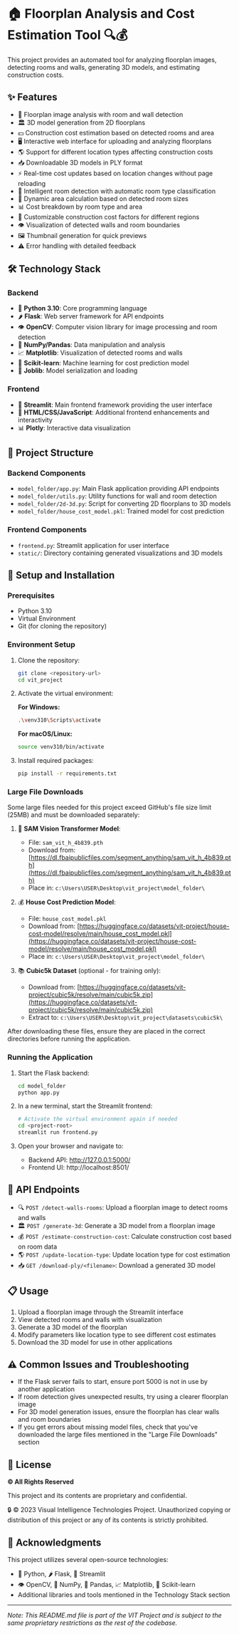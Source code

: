 # 🏠 Floorplan Analysis and Cost Estimation Tool 🔍💰

This project provides an automated tool for analyzing floorplan images, detecting rooms and walls, generating 3D models, and estimating construction costs.

## ✨ Features

- 📐 Floorplan image analysis with room and wall detection
- 🏛️ 3D model generation from 2D floorplans
- 💵 Construction cost estimation based on detected rooms and area
- 🖥️ Interactive web interface for uploading and analyzing floorplans
- 🌎 Support for different location types affecting construction costs
- 📥 Downloadable 3D models in PLY format
- ⚡ Real-time cost updates based on location changes without page reloading
- 🧠 Intelligent room detection with automatic room type classification
- 📏 Dynamic area calculation based on detected room sizes
- 📊 Cost breakdown by room type and area
- 🔧 Customizable construction cost factors for different regions
- 👁️ Visualization of detected walls and room boundaries
- 🖼️ Thumbnail generation for quick previews
- ⚠️ Error handling with detailed feedback

## 🛠️ Technology Stack

### Backend

- 🐍 **Python 3.10**: Core programming language
- 🌶️ **Flask**: Web server framework for API endpoints
- 👁️ **OpenCV**: Computer vision library for image processing and room detection
- 🔢 **NumPy/Pandas**: Data manipulation and analysis
- 📈 **Matplotlib**: Visualization of detected rooms and walls
- 🧪 **Scikit-learn**: Machine learning for cost prediction model
- 💾 **Joblib**: Model serialization and loading

### Frontend

- 🌊 **Streamlit**: Main frontend framework providing the user interface
- 🎨 **HTML/CSS/JavaScript**: Additional frontend enhancements and interactivity
- 📊 **Plotly**: Interactive data visualization

## 📁 Project Structure

### Backend Components

- `model_folder/app.py`: Main Flask application providing API endpoints
- `model_folder/utils.py`: Utility functions for wall and room detection
- `model_folder/2d-3d.py`: Script for converting 2D floorplans to 3D models
- `model_folder/house_cost_model.pkl`: Trained model for cost prediction

### Frontend Components

- `frontend.py`: Streamlit application for user interface
- `static/`: Directory containing generated visualizations and 3D models

## 🚀 Setup and Installation

### Prerequisites

- Python 3.10
- Virtual Environment
- Git (for cloning the repository)

### Environment Setup

1. Clone the repository:
   ```bash
   git clone <repository-url>
   cd vit_project
   ```

2. Activate the virtual environment:
   
   **For Windows:**
   ```bash
   .\venv310\Scripts\activate
   ```
   
   **For macOS/Linux:**
   ```bash
   source venv310/bin/activate
   ```

3. Install required packages:
   ```bash
   pip install -r requirements.txt
   ```

### Large File Downloads

Some large files needed for this project exceed GitHub's file size limit (25MB) and must be downloaded separately:

1. 🧠 **SAM Vision Transformer Model**:
   - File: `sam_vit_h_4b839.pth`
   - Download from: [https://dl.fbaipublicfiles.com/segment_anything/sam_vit_h_4b839.pth](https://dl.fbaipublicfiles.com/segment_anything/sam_vit_h_4b839.pth)
   - Place in: `c:\Users\USER\Desktop\vit_project\model_folder\`

2. 💰 **House Cost Prediction Model**:
   - File: `house_cost_model.pkl`
   - Download from: [https://huggingface.co/datasets/vit-project/house-cost-model/resolve/main/house_cost_model.pkl](https://huggingface.co/datasets/vit-project/house-cost-model/resolve/main/house_cost_model.pkl)
   - Place in: `c:\Users\USER\Desktop\vit_project\model_folder\`

3. 📚 **Cubic5k Dataset** (optional - for training only):
   - Download from: [https://huggingface.co/datasets/vit-project/cubic5k/resolve/main/cubic5k.zip](https://huggingface.co/datasets/vit-project/cubic5k/resolve/main/cubic5k.zip)
   - Extract to: `c:\Users\USER\Desktop\vit_project\datasets\cubic5k\`

After downloading these files, ensure they are placed in the correct directories before running the application.

### Running the Application

1. Start the Flask backend:
   ```bash
   cd model_folder
   python app.py
   ```

2. In a new terminal, start the Streamlit frontend:
   ```bash
   # Activate the virtual environment again if needed
   cd <project-root>
   streamlit run frontend.py
   ```

3. Open your browser and navigate to:
   - Backend API: http://127.0.0.1:5000/
   - Frontend UI: http://localhost:8501/

## 🔌 API Endpoints

- 🔍 `POST /detect-walls-rooms`: Upload a floorplan image to detect rooms and walls
- 🏛️ `POST /generate-3d`: Generate a 3D model from a floorplan image
- 💰 `POST /estimate-construction-cost`: Calculate construction cost based on room data
- 🌎 `POST /update-location-type`: Update location type for cost estimation
- 📥 `GET /download-ply/<filename>`: Download a generated 3D model

## 📋 Usage

1. Upload a floorplan image through the Streamlit interface
2. View detected rooms and walls with visualization
3. Generate a 3D model of the floorplan
4. Modify parameters like location type to see different cost estimates
5. Download the 3D model for use in other applications

## ⚠️ Common Issues and Troubleshooting

- If the Flask server fails to start, ensure port 5000 is not in use by another application
- If room detection gives unexpected results, try using a clearer floorplan image
- For 3D model generation issues, ensure the floorplan has clear walls and room boundaries
- If you get errors about missing model files, check that you've downloaded the large files mentioned in the "Large File Downloads" section

## 📜 License

**©️ All Rights Reserved**

This project and its contents are proprietary and confidential.

🔒 © 2023 Visual Intelligence Technologies Project. Unauthorized copying or distribution of this project or any of its contents is strictly prohibited.

## 🙏 Acknowledgments

This project utilizes several open-source technologies:
- 🐍 Python, 🌶️ Flask, 🌊 Streamlit
- 👁️ OpenCV, 🔢 NumPy, 🐼 Pandas, 📈 Matplotlib, 🧪 Scikit-learn
- Additional libraries and tools mentioned in the Technology Stack section

---

*Note: This README.md file is part of the VIT Project and is subject to the same proprietary restrictions as the rest of the codebase.*
